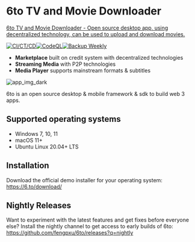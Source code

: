# 6to TV and Movie Downloader

[6to TV and Movie Downloader - Open source desktop app, using decentralized technology, can be used to upload and download movies.](https://6.to/)

[![CI/CT/CD](https://github.com/tanshuai/alphabiz/actions/workflows/release-nightly.yml/badge.svg)](https://github.com/tanshuai/alphabiz/actions/workflows/release-nightly.yml)[![CodeQL](https://github.com/tanshuai/alphabiz/actions/workflows/codeql-analysis.yml/badge.svg)](https://github.com/tanshuai/alphabiz/actions/workflows/codeql-analysis.yml)[![Backup Weekly](https://github.com/tanshuai/alphabiz/actions/workflows/weekly.yml/badge.svg)](https://github.com/tanshuai/alphabiz/actions/workflows/weekly.yml)

- **Marketplace** built on credit system with decentralized technologies
- **Streaming Media** with P2P technologies
- **Media Player** supports mainstream formats & subtitles

![app_img_dark](https://user-images.githubusercontent.com/6119266/215316607-afc89fc8-20ad-406d-ad51-02af86bba3b8.jpg)

6to is an open source desktop & mobile framework & sdk to build web 3 apps.

## Supported operating systems

- Windows 7, 10, 11
- macOS 11+
- Ubuntu Linux 20.04+ LTS 

## Installation

Download the official demo installer for your operating system: https://6.to/download/

## Nightly Releases

Want to experiment with the latest features and get fixes before everyone else? Install the nightly channel to get access to early builds of 6to: https://github.com/fengpxu/6to/releases?q=nightly

